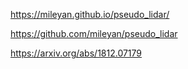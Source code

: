 https://mileyan.github.io/pseudo_lidar/

https://github.com/mileyan/pseudo_lidar


https://arxiv.org/abs/1812.07179
